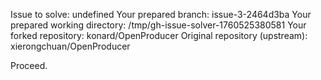 Issue to solve: undefined
Your prepared branch: issue-3-2464d3ba
Your prepared working directory: /tmp/gh-issue-solver-1760525380581
Your forked repository: konard/OpenProducer
Original repository (upstream): xierongchuan/OpenProducer

Proceed.